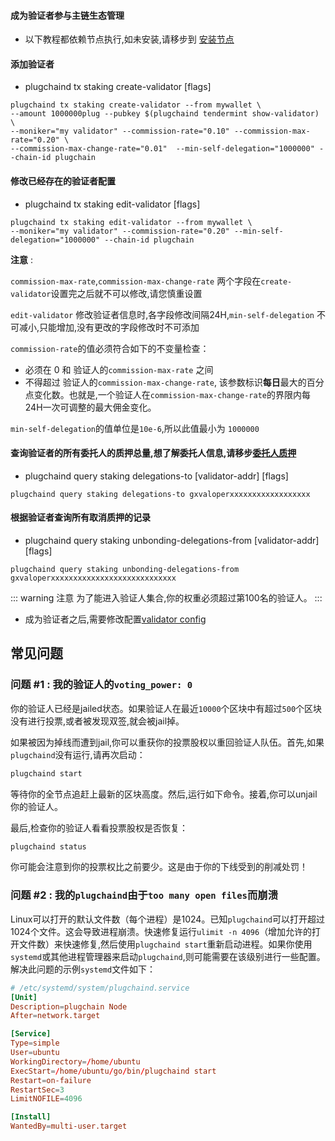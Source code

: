 #### 成为验证者参与主链生态管理

- 以下教程都依赖节点执行,如未安装,请移步到 [安装节点](./installation.md)

#### 添加验证者
* plugchaind tx staking create-validator [flags]
```shell
plugchaind tx staking create-validator --from mywallet \
--amount 1000000plug --pubkey $(plugchaind tendermint show-validator) \
--moniker="my validator" --commission-rate="0.10" --commission-max-rate="0.20" \
--commission-max-change-rate="0.01"  --min-self-delegation="1000000" --chain-id plugchain
```
#### 修改已经存在的验证者配置
* plugchaind tx staking edit-validator [flags]
```shell
plugchaind tx staking edit-validator --from mywallet \
--moniker="my validator" --commission-rate="0.20" --min-self-delegation="1000000" --chain-id plugchain
```
**注意** : 

`commission-max-rate`,`commission-max-change-rate` 两个字段在`create-validator`设置完之后就不可以修改,请您慎重设置

`edit-validator` 修改验证者信息时,各字段修改间隔24H,`min-self-delegation` 不可减小,只能增加,没有更改的字段修改时不可添加

`commission-rate`的值必须符合如下的不变量检查：

+ 必须在 0 和 验证人的`commission-max-rate` 之间
+ 不得超过 验证人的`commission-max-change-rate`, 该参数标识**每日**最大的百分点变化数。也就是,一个验证人在`commission-max-change-rate`的界限内每24H一次可调整的最大佣金变化。

`min-self-delegation`的值单位是`10e-6`,所以此值最小为 `1000000`


#### 查询验证者的所有委托人的质押总量,想了解委托人信息,请移步[委托人质押](delegator-setup.md)
* plugchaind query staking delegations-to [validator-addr] [flags]
```shell
plugchaind query staking delegations-to gxvaloperxxxxxxxxxxxxxxxxxx  
```

#### 根据验证者查询所有取消质押的记录
*  plugchaind query staking unbonding-delegations-from [validator-addr] [flags]
```shell
plugchaind query staking unbonding-delegations-from gxvaloperxxxxxxxxxxxxxxxxxxxxxxxxxxxx  
```


::: warning 注意
为了能进入验证人集合,你的权重必须超过第100名的验证人。
:::

- 成为验证者之后,需要修改配置[validator config](/tutorial/cn/node/README.md)


## 常见问题

### 问题 #1 : 我的验证人的`voting_power: 0`

你的验证人已经是jailed状态。如果验证人在最近`10000`个区块中有超过`500`个区块没有进行投票,或者被发现双签,就会被jail掉。

如果被因为掉线而遭到jail,你可以重获你的投票股权以重回验证人队伍。首先,如果`plugchaind`没有运行,请再次启动：

```bash
plugchaind start
```

等待你的全节点追赶上最新的区块高度。然后,运行如下命令。接着,你可以unjail你的验证人。

最后,检查你的验证人看看投票股权是否恢复：

```bash
plugchaind status
```

你可能会注意到你的投票权比之前要少。这是由于你的下线受到的削减处罚！


### 问题 #2 : 我的`plugchaind`由于`too many open files`而崩溃

Linux可以打开的默认文件数（每个进程）是1024。已知`plugchaind`可以打开超过1024个文件。这会导致进程崩溃。快速修复运行`ulimit -n 4096`（增加允许的打开文件数）来快速修复,然后使用`plugchaind start`重新启动进程。如果你使用`systemd`或其他进程管理器来启动`plugchaind`,则可能需要在该级别进行一些配置。解决此问题的示例`systemd`文件如下：

```toml
# /etc/systemd/system/plugchaind.service
[Unit]
Description=plugchain Node
After=network.target

[Service]
Type=simple
User=ubuntu
WorkingDirectory=/home/ubuntu
ExecStart=/home/ubuntu/go/bin/plugchaind start
Restart=on-failure
RestartSec=3
LimitNOFILE=4096

[Install]
WantedBy=multi-user.target
```
